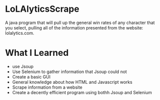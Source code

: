 # LoLAlyticsScrape

A java program that will pull up the general win rates of any character that you select, pulling all of the information presented from the website: lolalytics.com.

# What I Learned

* use Jsoup
* Use Selenium to gather information that Jsoup could not
* Create a basic GUI
* General knowledge about how HTML and Javascript works
* Scrape information from a website
* Create a decently efficient program using bothh Jsoup and Selenium
